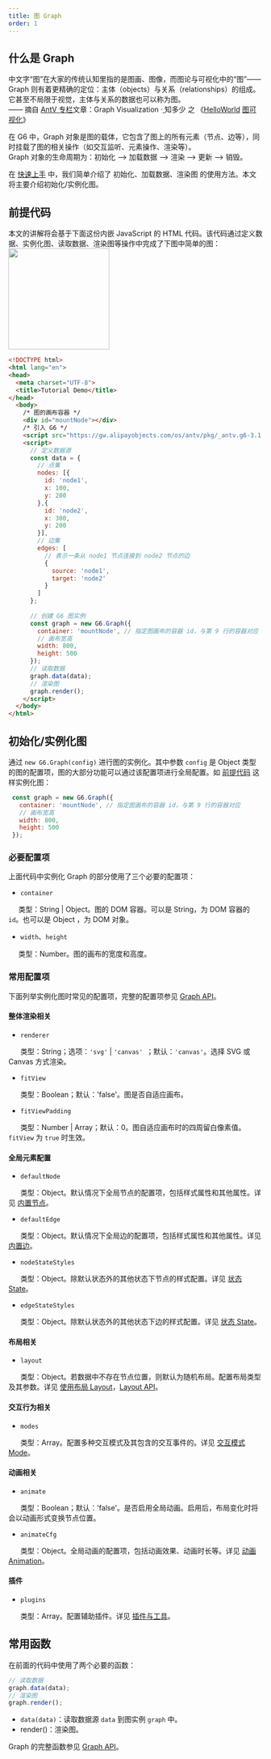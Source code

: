 ```yaml
---
title: 图 Graph
order: 1
---
```


## 什么是 Graph
中文字“图”在大家的传统认知里指的是图画、图像，而图论与可视化中的“图”—— Graph 则有着更精确的定位：主体（objects）与关系（relationships）的组成。它甚至不局限于视觉，主体与关系的数据也可以称为图。<br />
—— 摘自 [AntV 专栏](https://zhuanlan.zhihu.com/aiux-antv)文章：Graph Visualization ·[ ](https://zhuanlan.zhihu.com/p/83685690)知多少 之 《[HelloWorld](https://zhuanlan.zhihu.com/p/83685690) [图可视化](https://zhuanlan.zhihu.com/p/83685690)》

在 G6 中，Graph 对象是图的载体，它包含了图上的所有元素（节点、边等），同时挂载了图的相关操作（如交互监听、元素操作、渲染等）。<br />Graph 对象的生命周期为：初始化 —> 加载数据 —> 渲染 —> 更新 —> 销毁。

在 [快速上手](/zh/docs/manual/getting-started) 中，我们简单介绍了 初始化、加载数据、渲染图 的使用方法。本文将主要介绍初始化/实例化图。

## 前提代码
本文的讲解将会基于下面这份内嵌 JavaScript 的 HTML 代码。该代码通过定义数据、实例化图、读取数据、渲染图等操作中完成了下图中简单的图：<br />
<img src='https://gw.alipayobjects.com/mdn/rms_f8c6a0/afts/img/A*Lo6lT7SrhB8AAAAAAAAAAABkARQnAQ' width='200' />

```html
<!DOCTYPE html>
<html lang="en">
<head>
  <meta charset="UTF-8">
  <title>Tutorial Demo</title>
</head>
  <body>
    /* 图的画布容器 */
    <div id="mountNode"></div>
    /* 引入 G6 */
    <script src="https://gw.alipayobjects.com/os/antv/pkg/_antv.g6-3.1.0/build/g6.js"></script>
    <script>
      // 定义数据源
      const data = {
        // 点集
        nodes: [{
          id: 'node1',
          x: 100,
          y: 200
        },{
          id: 'node2',
          x: 300,
          y: 200
        }],
        // 边集
        edges: [
          // 表示一条从 node1 节点连接到 node2 节点的边
          {
            source: 'node1',
            target: 'node2'
          }
        ]
      };
      
      // 创建 G6 图实例
      const graph = new G6.Graph({
        container: 'mountNode', // 指定图画布的容器 id，与第 9 行的容器对应
        // 画布宽高
        width: 800,
        height: 500
      });
      // 读取数据
      graph.data(data);
      // 渲染图
      graph.render();
    </script>
  </body>
</html>
```

## 初始化/实例化图
通过 `new G6.Graph(config)` 进行图的实例化。其中参数 `config` 是 Object 类型的图的配置项，图的大部分功能可以通过该配置项进行全局配置。如 [前提代码](#前提代码) 这样实例化图：
```javascript
 const graph = new G6.Graph({
   container: 'mountNode', // 指定图画布的容器 id，与第 9 行的容器对应
   // 画布宽高
   width: 800,
   height: 500
 });
```

### 必要配置项
上面代码中实例化 Graph 的部分使用了三个必要的配置项：

- `container`

     类型：String | Object。图的 DOM 容器。可以是 String，为 DOM 容器的 `id`。也可以是 Object ，为 DOM 对象。

- `width`、`height`

     类型：Number。图的画布的宽度和高度。

### 常用配置项
下面列举实例化图时常见的配置项，完整的配置项参见 [Graph API](/zh/docs/api/Graph)。

#### 整体渲染相关

- `renderer`

      类型：String；选项：`'svg'` | `'canvas' `；默认：`'canvas'`。选择 SVG 或 Canvas 方式渲染。

- `fitView`

      类型：Boolean；默认：'false'。图是否自适应画布。

- `fitViewPadding`

      类型：Number | Array；默认：0。图自适应画布时的四周留白像素值。`fitView` 为 `true` 时生效。

#### 全局元素配置

- `defaultNode`

      类型：Object。默认情况下全局节点的配置项，包括样式属性和其他属性。详见 [内置节点](/zh/docs/manual/middle/elements/nodes/defaultNode)。

- `defaultEdge`

      类型：Object。默认情况下全局边的配置项，包括样式属性和其他属性。详见 [内置边](/zh/docs/manual/middle/elements/nodes/defaultEdge)。

- `nodeStateStyles`

      类型：Object。除默认状态外的其他状态下节点的样式配置。详见 [状态 State](/zh/docs/manual/middle/states/state)。

- `edgeStateStyles`

      类型：Object。除默认状态外的其他状态下边的样式配置。详见 [状态 State](/zh/docs/manual/middle/states/state)。

#### 布局相关

- `layout`

      类型：Object。若数据中不存在节点位置，则默认为随机布局。配置布局类型及其参数。详见 [使用布局 Layout](/zh/docs/manual/middle/layout)，[Layout API](/zh/docs/api/layout/Layout)。

#### 交互行为相关

- `modes`

      类型：Array。配置多种交互模式及其包含的交互事件的。详见 [交互模式 Mode](/zh/docs/manual/middle/states/mode)。

#### 动画相关

- `animate`

      类型：Boolean；默认：'false'。是否启用全局动画。启用后，布局变化时将会以动画形式变换节点位置。

- `animateCfg`

      类型：Object。全局动画的配置项，包括动画效果、动画时长等。详见 [动画 Animation](/zh/docs/manual/advanced/animation)。

#### 插件

- `plugins`

      类型：Array。配置辅助插件。详见 [插件与工具](/zh/docs/manual/tutorial/plugins)。

## 常用函数
在前面的代码中使用了两个必要的函数：
```javascript
// 读取数据
graph.data(data);
// 渲染图
graph.render();
```

- `data(data)`：读取数据源 `data` 到图实例 `graph` 中。
- render()：渲染图。

Graph 的完整函数参见 [Graph API](/zh/docs/api/Graph)。
